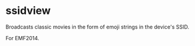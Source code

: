 # ssidview

Broadcasts classic movies in the form of emoji strings in the device's SSID.

For EMF2014.

